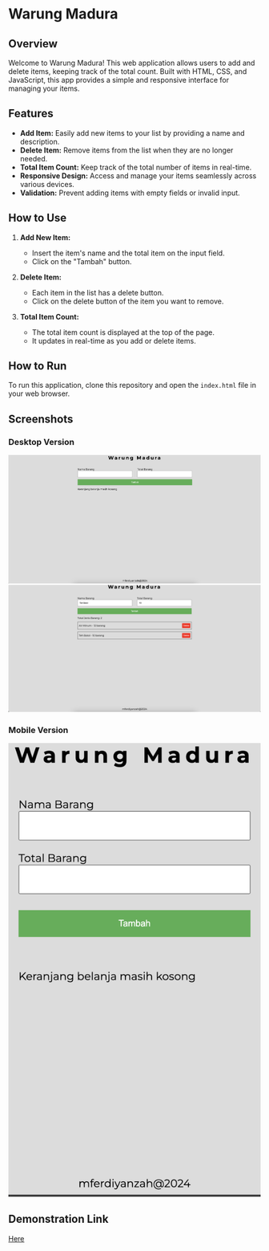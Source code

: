 # Warung Madura

## Overview

Welcome to Warung Madura! This web application allows users to add and delete items, keeping track of the total count. Built with HTML, CSS, and JavaScript, this app provides a simple and responsive interface for managing your items.

## Features

- **Add Item:** Easily add new items to your list by providing a name and description.
- **Delete Item:** Remove items from the list when they are no longer needed.
- **Total Item Count:** Keep track of the total number of items in real-time.
- **Responsive Design:** Access and manage your items seamlessly across various devices.
- **Validation:** Prevent adding items with empty fields or invalid input.

## How to Use

1. **Add New Item:**

   - Insert the item's name and the total item on the input field.
   - Click on the "Tambah" button.

2. **Delete Item:**

   - Each item in the list has a delete button.
   - Click on the delete button of the item you want to remove.

3. **Total Item Count:**
   - The total item count is displayed at the top of the page.
   - It updates in real-time as you add or delete items.

## How to Run

To run this application, clone this repository and open the `index.html` file in your web browser.

## Screenshots

### Desktop Version

![Alt text](/images/ss-desktop-1.png)
![alt text](/images/ss-desktop-2.png)

### Mobile Version

![Alt text](/images/ss-mobile-1.png)

## Demonstration Link
[Here](https://drive.google.com/file/d/1jPunwOQ7hebVzSB1OhCs_XbjIo-B1g_y/view?usp=sharing)